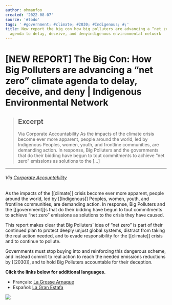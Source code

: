 ```yaml
---
author: ohmanfoo
created: '2022-08-07'
source: '#todo'
tags: ' #government; #climate; #2030; #Indigenous; #;'
title: New report the big con how big polluters are advancing a “net zero” climate
  agenda to delay, deceive, and denyindigenous environmental network
---
```


# [NEW REPORT] The Big Con: How Big Polluters are advancing a “net zero” climate agenda to delay, deceive, and deny | Indigenous Environmental Network

> ## Excerpt
> Via Corporate Accountability As the impacts of the climate crisis become ever more apparent, people around the world, led by Indigenous Peoples, women, youth, and frontline communities, are demanding action. In response, Big Polluters and the governments that do their bidding have begun to tout commitments to achieve “net zero” emissions as solutions to the […]

---
###### _Via_ [_Corporate Accountability_](https://www.corporateaccountability.org/resources/the-big-con-net-zero/)

As the impacts of the [[climate]] crisis become ever more apparent, people around the world, led by [[Indigenous]] Peoples, women, youth, and frontline communities, are demanding action. In response, Big Polluters and the [[government]]s that do their bidding have begun to tout commitments to achieve “net zero” emissions as solutions to the crisis they have caused.

This report makes clear that Big Polluters’ idea of “net zero” is part of their continued plan to protect deeply unjust global systems, distract from taking the real action needed, and to evade responsibility for the [[climate]] crisis and to continue to pollute.

Governments must stop buying into and reinforcing this dangerous scheme, and instead commit to real action to reach the needed emissions reductions by [[2030]], and to hold Big Polluters accountable for their deception.

**Click the links below for additional languages.**

-   Français: [La Grosse Arnaque](https://www.corporateaccountability.org/wp-content/uploads/2021/06/La-Grosse-Arnaque_FR.pdf)
-   Español: [La Gran Estafa](https://www.corporateaccountability.org/wp-content/uploads/2021/06/La-Gran-Estafa_SP.pdf)

![](https://www.ienearth.org/wp-content/uploads/2021/06/Untitled-design.png)